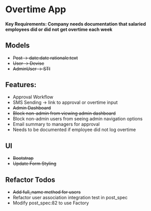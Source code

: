 # Overtime App

#### Key Requirements: Company needs documentation that salaried employees did or did not get overtime each week

## Models
- ~~Post -> date:date rationale:text~~
- ~~User -> Devise~~
- ~~AdminUser -> STI~~

## Features:
- Approval Workflow
- SMS Sending -> link to approval or overtime input
- ~~Admin Dashboard~~
- ~~Block non-admin from viewing admin dashboard~~
- Block non-admin users from seeing admin navigation options
- Email summary to managers for approval
- Needs to be documented if employee did not log overtime

## UI
- ~~Bootstrap~~
- ~~Update Form Styling~~

## Refactor Todos
- ~~Add full_name method for users~~
- Refactor user association integration test in post_spec
- Modify post_spec:82 to use Factory
